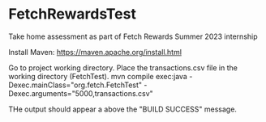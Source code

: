 # FetchRewardsTest
Take home assessment as part of Fetch Rewards Summer 2023 internship

Install Maven: https://maven.apache.org/install.html


Go to project working directory.
Place the transactions.csv file in the working directory (FetchTest).
mvn compile exec:java -Dexec.mainClass="org.fetch.FetchTest" -Dexec.arguments="5000,transactions.csv"

THe output should appear a above the "BUILD SUCCESS" message.
